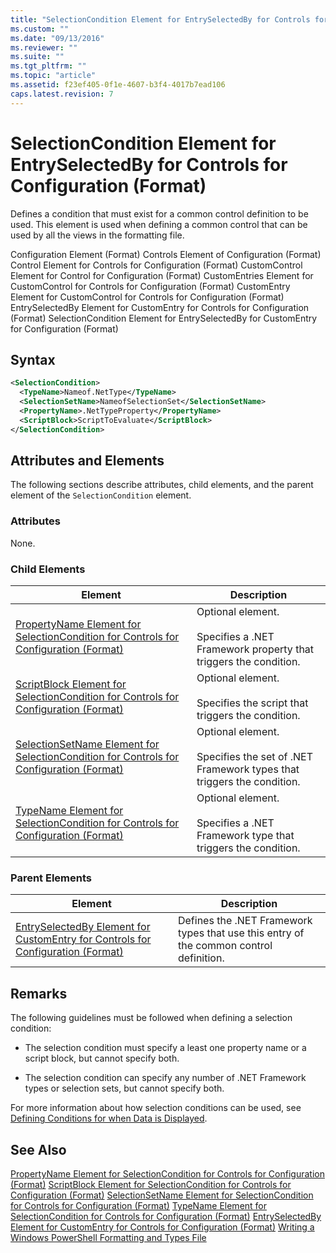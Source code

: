 ```yaml
---
title: "SelectionCondition Element for EntrySelectedBy for Controls for Configuration (Format) | Microsoft Docs"
ms.custom: ""
ms.date: "09/13/2016"
ms.reviewer: ""
ms.suite: ""
ms.tgt_pltfrm: ""
ms.topic: "article"
ms.assetid: f23ef405-0f1e-4607-b3f4-4017b7ead106
caps.latest.revision: 7
---
```

# SelectionCondition Element for EntrySelectedBy for Controls for Configuration (Format)
Defines a condition that must exist for a common control definition to be used. This element is used when defining a common control that can be used by all the views in the formatting file.

 Configuration Element (Format)
Controls Element of Configuration (Format)
Control Element for Controls for Configuration (Format)
CustomControl Element for Control for Configuration (Format)
CustomEntries Element for CustomControl for Controls for Configuration (Format)
CustomEntry Element for CustomControl for Controls for Configuration (Format)
EntrySelectedBy Element for CustomEntry for Controls for Configuration (Format)
SelectionCondition Element for EntrySelectedBy for CustomEntry for Configuration (Format)

## Syntax

```xml
<SelectionCondition>
  <TypeName>Nameof.NetType</TypeName>
  <SelectionSetName>NameofSelectionSet</SelectionSetName>
  <PropertyName>.NetTypeProperty</PropertyName>
  <ScriptBlock>ScriptToEvaluate</ScriptBlock>
</SelectionCondition>
```

## Attributes and Elements
 The following sections describe attributes, child elements, and the parent element of the `SelectionCondition` element.

### Attributes
 None.

### Child Elements

|Element|Description|
|-------------|-----------------|
|[PropertyName Element for SelectionCondition for Controls for Configuration (Format)](./propertyname-element-for-selectioncondition-for-controls-for-configuration-format.md)|Optional element.<br /><br /> Specifies a .NET Framework property that triggers the condition.|
|[ScriptBlock Element for SelectionCondition for Controls for Configuration (Format)](./scriptblock-element-for-selectioncondition-for-controls-for-configuration-format.md)|Optional element.<br /><br /> Specifies the script that triggers the condition.|
|[SelectionSetName Element for SelectionCondition for Controls for Configuration (Format)](./selectionsetname-element-for-selectioncondition-for-controls-for-configuration-format.md)|Optional element.<br /><br /> Specifies the set of .NET Framework types that triggers the condition.|
|[TypeName Element for SelectionCondition for Controls for Configuration (Format)](./typename-element-for-selectioncondition-for-controls-for-configuration-format.md)|Optional element.<br /><br /> Specifies a .NET Framework type that triggers the condition.|

### Parent Elements

|Element|Description|
|-------------|-----------------|
|[EntrySelectedBy Element for CustomEntry for Controls for Configuration (Format)](./entryselectedby-element-for-customentry-for-controls-for-configuration-format.md)|Defines the .NET Framework types that use this entry of the common control definition.|

## Remarks
 The following guidelines must be followed when defining a selection condition:

-   The selection condition must specify a least one property name or a script block, but cannot specify both.

-   The selection condition can specify any number of .NET Framework types or selection sets, but cannot specify both.

 For more information about how selection conditions can be used, see [Defining Conditions for when Data is Displayed](./defining-conditions-for-displaying-data.md).

## See Also
 [PropertyName Element for SelectionCondition for Controls for Configuration (Format)](./propertyname-element-for-selectioncondition-for-controls-for-configuration-format.md)
 [ScriptBlock Element for SelectionCondition for Controls for Configuration (Format)](./scriptblock-element-for-selectioncondition-for-controls-for-configuration-format.md)
 [SelectionSetName Element for SelectionCondition for Controls for Configuration (Format)](./selectionsetname-element-for-selectioncondition-for-controls-for-configuration-format.md)
 [TypeName Element for SelectionCondition for Controls for Configuration (Format)](./typename-element-for-selectioncondition-for-controls-for-configuration-format.md)
 [EntrySelectedBy Element for CustomEntry for Controls for Configuration (Format)](./entryselectedby-element-for-customentry-for-controls-for-configuration-format.md)
 [Writing a Windows PowerShell Formatting and Types File](./writing-a-windows-powershell-formatting-file.md)
